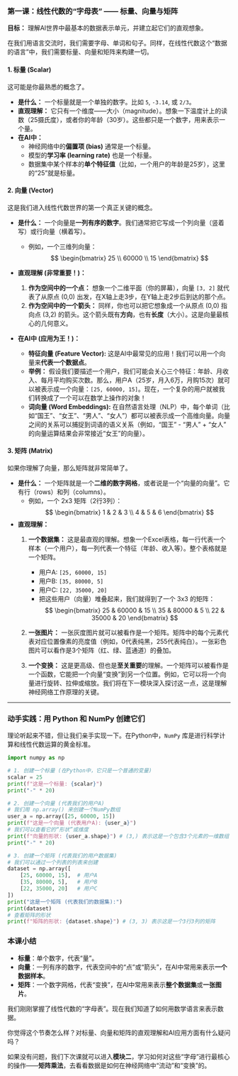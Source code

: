 ### **第一课：线性代数的“字母表” —— 标量、向量与矩阵**

**目标：** 理解AI世界中最基本的数据表示单元，并建立起它们的直观想象。

在我们用语言交流时，我们需要字母、单词和句子。同样，在线性代数这个“数据的语言”中，我们需要标量、向量和矩阵来构建一切。

#### **1. 标量 (Scalar)**

这可能是你最熟悉的概念了。

*   **是什么：** 一个标量就是一个单独的数字。比如 `5`, `-3.14`, 或 `2/3`。
*   **直观理解：** 它只有一个维度——大小（magnitude）。想象一下温度计上的读数（25摄氏度），或者你的年龄（30岁）。这些都只是一个数字，用来表示一个量。
*   **在AI中：**
    *   神经网络中的**偏置项 (bias)** 通常是一个标量。
    *   模型的**学习率 (learning rate)** 也是一个标量。
    *   数据集中某个样本的**单个特征值**（比如，一个用户的年龄是25岁），这里的“25”就是标量。

#### **2. 向量 (Vector)**

这是我们进入线性代数世界的第一个真正关键的概念。

*   **是什么：** 一个向量是**一列有序的数字**。我们通常把它写成一个列向量（竖着写）或行向量（横着写）。
    
    *   例如，一个三维列向量：
        $$
        \begin{bmatrix} 25 \\ 60000 \\ 15 \end{bmatrix}
        $$
*   **直观理解 (非常重要！)：**
    1.  **作为空间中的一个点：** 想象一个二维平面（你的屏幕），向量 `[3, 2]` 就代表了从原点 (0,0) 出发，在X轴上走3步，在Y轴上走2步后到达的那个点。
    2.  **作为空间中的一个箭头：** 同样，你也可以把它想象成一个从原点 (0,0) 指向点 (3,2) 的箭头。这个箭头既有**方向**，也有**长度**（大小）。这是向量最核心的几何意义。
*   **在AI中 (应用为王！)：**
    *   **特征向量 (Feature Vector):** 这是AI中最常见的应用！我们可以用一个向量来**代表一个数据点**。
    *   **举例：** 假设我们要描述一个用户，我们可能会关心三个特征：年龄、月收入、每月平均购买次数。那么，用户A（25岁，月入6万，月购15次）就可以被表示成一个向量：`[25, 60000, 15]`。现在，一个复杂的用户就被我们转换成了一个可以在数学上操作的对象！
    *   **词向量 (Word Embeddings):** 在自然语言处理（NLP）中，每个单词（比如“国王”、“女王”、“男人”、“女人”）都可以被表示成一个高维向量。向量之间的关系可以捕捉到词语的语义关系（例如，“国王” - “男人” + “女人” 的向量运算结果会非常接近“女王”的向量）。

#### **3. 矩阵 (Matrix)**

如果你理解了向量，那么矩阵就非常简单了。

*   **是什么：** 一个矩阵就是一个**二维的数字网格**，或者说是一个“向量的向量”。它有行（rows）和列（columns）。
    *   例如，一个 2x3 矩阵（2行3列）：
        $$
        \begin{bmatrix} 1 & 2 & 3 \\ 4 & 5 & 6 \end{bmatrix}
        $$
*   **直观理解：**
    1.  **一个数据集：** 这是最直观的理解。想象一个Excel表格，每一行代表一个样本（一个用户），每一列代表一个特征（年龄、收入等）。整个表格就是一个矩阵。
        
        *   用户A: `[25, 60000, 15]`
        *   用户B: `[35, 80000, 5]`
        *   用户C: `[22, 35000, 20]`
        *   把这些用户（向量）堆叠起来，我们就得到了一个 3x3 的矩阵：
            $$
            \begin{bmatrix} 25 & 60000 & 15 \\ 35 & 80000 & 5 \\ 22 & 35000 & 20 \end{bmatrix}
            $$
    2.  **一张图片：** 一张灰度图片就可以被看作是一个矩阵。矩阵中的每个元素代表对应位置像素的亮度值（例如，0代表纯黑，255代表纯白）。一张彩色图片可以看作是3个矩阵（红、绿、蓝通道）的叠加。
    3.  **一个变换：** 这是更高级、但也是**至关重要**的理解。一个矩阵可以被看作是一个函数，它能把一个向量“变换”到另一个位置。例如，它可以将一个向量进行旋转、拉伸或缩放。我们将在下一模块深入探讨这一点，这是理解神经网络工作原理的关键。

---

### **动手实践：用 Python 和 NumPy 创建它们**

理论听起来不错，但让我们亲手实现一下。在Python中，`NumPy` 库是进行科学计算和线性代数运算的黄金标准。

```python
import numpy as np

# 1. 创建一个标量 (在Python中，它只是一个普通的变量)
scalar = 25
print(f"这是一个标量: {scalar}")
print("-" * 20)

# 2. 创建一个向量 (代表我们的用户A)
# 我们用 np.array() 来创建一个NumPy数组
user_a = np.array([25, 60000, 15])
print(f"这是一个向量 (代表用户A): {user_a}")
# 我们可以查看它的“形状”或维度
print(f"向量的形状: {user_a.shape}") # (3,) 表示这是一个包含3个元素的一维数组
print("-" * 20)

# 3. 创建一个矩阵 (代表我们的用户数据集)
# 我们可以通过一个列表的列表来创建
dataset = np.array([
    [25, 60000, 15],  # 用户A
    [35, 80000, 5],   # 用户B
    [22, 35000, 20]   # 用户C
])
print("这是一个矩阵 (代表我们的数据集):")
print(dataset)
# 查看矩阵的形状
print(f"矩阵的形状: {dataset.shape}") # (3, 3) 表示这是一个3行3列的矩阵
```

### **本课小结**

*   **标量**：单个数字，代表“量”。
*   **向量**：一列有序的数字，代表空间中的“点”或“箭头”，在AI中常用来表示**一个数据样本**。
*   **矩阵**：一个数字网格，代表“变换”，在AI中常用来表示**整个数据集**或**一张图片**。

我们刚刚掌握了线性代数的“字母表”。现在我们知道了如何用数学语言来表示数据。

你觉得这个节奏怎么样？对标量、向量和矩阵的直观理解和AI应用方面有什么疑问吗？

如果没有问题，我们下次课就可以进入**模块二**，学习如何对这些“字母”进行最核心的操作——**矩阵乘法**，去看看数据是如何在神经网络中“流动”和“变换”的。